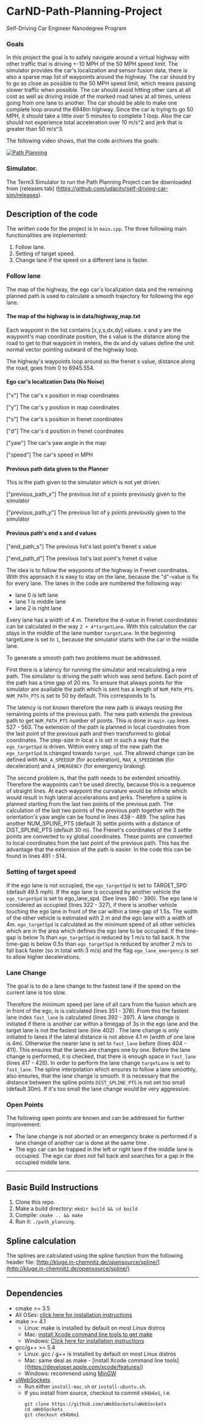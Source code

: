 # CarND-Path-Planning-Project
Self-Driving Car Engineer Nanodegree Program
   
### Goals
In this project the goal is to safely navigate around a virtual highway with other traffic that is driving +-10 MPH of the 50 MPH speed limit. The simulator provides the car's localization and sensor fusion data, there is also a sparse map list of waypoints around the highway. The car should try to go as close as possible to the 50 MPH speed limit, which means passing slower traffic when possible. The car should avoid hitting other cars at all cost as well as driving inside of the marked road lanes at all times, unless going from one lane to another. The car should be able to make one complete loop around the 6946m highway. Since the car is trying to go 50 MPH, it should take a little over 5 minutes to complete 1 loop. Also the car should not experience total acceleration over 10 m/s^2 and jerk that is greater than 50 m/s^3.

The following video shows, that the code archives the goals:

[![Path Planning](http://img.youtube.com/vi/td4sobZFshM/0.jpg)](http://www.youtube.com/watch?v=td4sobZFshM "CarND Path Planning Project")

### Simulator.
The Term3 Simulator to run the Path Planning Project can be downloaded from [releases tab] (https://github.com/udacity/self-driving-car-sim/releases).


## Description of the code
The written code for the project is in `main.cpp`.
The three following main functionalities are implemented:

1. Follow lane.
2. Setting of target speed.
3. Change lane if the speed on a different lane is faster.

### Follow lane

The map of the highway, the ego car's localization data and the remaining planned path is used to calculate 
a smooth trajectory for following the ego lane.

#### The map of the highway is in data/highway_map.txt
Each waypoint in the list contains  [x,y,s,dx,dy] values. x and y are the waypoint's map coordinate position, the s value is the distance along the road to get to that waypoint in meters, the dx and dy values define the unit normal vector pointing outward of the highway loop.

The highway's waypoints loop around so the frenet s value, distance along the road, goes from 0 to 6945.554.

#### Ego car's localization Data (No Noise)

["x"] The car's x position in map coordinates

["y"] The car's y position in map coordinates

["s"] The car's s position in frenet coordinates

["d"] The car's d position in frenet coordinates

["yaw"] The car's yaw angle in the map

["speed"] The car's speed in MPH


#### Previous path data given to the Planner

This is the path given to the simulator which is not yet driven.

["previous_path_x"] The previous list of x points previously given to the simulator

["previous_path_y"] The previous list of y points previously given to the simulator

#### Previous path's end s and d values 

["end_path_s"] The previous list's last point's frenet s value

["end_path_d"] The previous list's last point's frenet d value


The idea is to follow the waypoints of the highway in Frenet coordinates. With this 
approach it is easy to stay on the lane, because the "d"-value is fix for every lane.
The lanes in the code are numbered the following way:

* lane 0 is left lane
* lane 1 is middle lane
* lane 2 is right lane

Every lane has a width of 4 m. Therefore the d-value in Frenet coordindates can be calculated 
in the way `2 + 4*targetLane`. With this calculation the car stays in the middle of
the lane number `targetLane`. In the beginning targetLane is set to `1`, because the simulator starts
with the car in the middle lane.

To generate a smooth path two problems must be addressed.

First there is a latency for running the simulator and recalculating a new path. 
The simulator is driving the path which was send before. Each point of the path has a
time gap of 20 ms. To ensure that always points for the simulator are available the path which
is sent has a length of `NUM_PATH_PTS`. `NUM_PATH_PTS` is set to 50 by default. This 
corresponds to 1s. 

The latency is not known therefore the new path is always reusing the remaining points of the 
previous path. The new path extends the previous path to get `NUM_PATH_PTS` number of points.
This is done in `main.cpp` lines 527 - 563. The extension of the path is planned in local 
coordinates from the last point of the previous path and then transformed to global coordinates.
The step-size in local x is set in such a way that the `ego_targetSpd` is driven. Within every 
step of the new path the `ego_targetSpd` is changed towards `target_spd`. The allowed change can 
be defined with `MAX_A_SPEEDUP` (for acceleration), `MAX_A_SPEEDDOWN` (for deceleration) and
`A_EMERGENCY` (for emergency braking).

The second problem is, that the path needs to be extended smoothly. Therefore the waypoints can't be 
used directly, because this is a sequence of straight lines. At each waypoint the
curvature would be infinite which would result in high lateral accelerations and jerks.
Therefore a spline is planned starting from the last two points of the previous path. The calculation 
of the last two points of the previous path together with the orientation's yaw angle 
can be found in lines 438 - 489. 
The spline has another NUM_SPLINE_PTS (default 3) settle points with a distance of DIST_SPLINE_PTS 
(default 30 m). The Frenet's coordinates of the 3 settle points are converted to xy global 
coordinates. These points are converted to local coordinates from the last point of the previous path. 
This has the advantage that the extension of the path is easier. In the code this can be found in 
lines 491 - 514.

### Setting of target speed
If the ego lane is not occupied, the `ego_targetSpd` is set to TARGET_SPD (default 49.5 mph).
If the ego lane is occupied by another vehicle the `ego_targetSpd` is set to ego_lane_spd. 
(See lines 380 - 390).
The ego lane is considered as occupied (lines 322 - 327), if there is another vehicle touching the ego lane
in front of the car within a time-gap of 1.5s. The width of the other vehicle is estimated
with 2 m and the ego lane with a width of 4m.
`ego_targetSpd` is calculated as the minimum speed of all other vehicles which are in the area 
which defines the ego lane to be occupied. If the time-gap is below 1s than `ego_targetSpd`
is reduced by 1 m/s to fall back. It the time-gap is below 0.5s than `ego_targetSpd`
is reduced by another 2 m/s to fall back faster (so in total with 3 m/s) and the 
flag `ego_lane_emergency` is set to allow higher decelerations.

### Lane Change
The goal is to do a lane change to the fastest lane if the speed on the current lane is too slow.

Therefore the minimum speed per lane of all cars from the fusion which are in front of the ego, is is calculated (lines 351 - 378). From this the fastest lane index `fast_lane` is calculated (lines 392 - 397). A lane change is initiated if there is another car within a timegap of 3s in the ego lane and the target lane is not the fastest lane (line 402) . The lane change is only initiated to lanes if the lateral distance is not above 4.1 m (width of one lane is 4m). Otherwise the nearer lane is set to `fast_lane` before (lines 404 - 411). This ensures that the lanes are changes one by one. Before the lane change is performed, it is checked, that there is enough space in `fast_lane` (lines 417 - 426). In order to perform the lane change `targetLane` is set to `fast_lane`. The spline interpolation which ensures to follow a lane smoothly, also ensures, that the lane change is smooth. It is necessary that the distance between the spline points `DIST_SPLINE_PTS` is not set too small (default 30m). If it's too small the lane change would be very aggressive. 

### Open Points
The following open points are known and can be addressed for further improvement:

* The lane change is not aborted or an emergency brake is performed if a lane change of another car is done at the same time .
* The ego car can be trapped in the left or right lane if the middle lane is occupied. The ego car does not fall back and searches for a gap in the occupied middle lane.


---



## Basic Build Instructions

1. Clone this repo.
2. Make a build directory: `mkdir build && cd build`
3. Compile: `cmake .. && make`
4. Run it: `./path_planning`.



## Spline calculation

The splines are calculated using the spline function from the following header file: [http://kluge.in-chemnitz.de/opensource/spline/](http://kluge.in-chemnitz.de/opensource/spline/)

---

## Dependencies

* cmake >= 3.5
 * All OSes: [click here for installation instructions](https://cmake.org/install/)
* make >= 4.1
  * Linux: make is installed by default on most Linux distros
  * Mac: [install Xcode command line tools to get make](https://developer.apple.com/xcode/features/)
  * Windows: [Click here for installation instructions](http://gnuwin32.sourceforge.net/packages/make.htm)
* gcc/g++ >= 5.4
  * Linux: gcc / g++ is installed by default on most Linux distros
  * Mac: same deal as make - [install Xcode command line tools]((https://developer.apple.com/xcode/features/)
  * Windows: recommend using [MinGW](http://www.mingw.org/)
* [uWebSockets](https://github.com/uWebSockets/uWebSockets)
  * Run either `install-mac.sh` or `install-ubuntu.sh`.
  * If you install from source, checkout to commit `e94b6e1`, i.e.
    ```
    git clone https://github.com/uWebSockets/uWebSockets 
    cd uWebSockets
    git checkout e94b6e1
    ```

